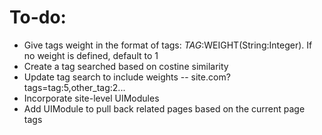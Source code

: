 # To-do:

* Give tags weight in the format of tags: $TAG:$WEIGHT(String:Integer). If no weight is defined, default to 1
* Create a tag searched based on costine similarity
* Update tag search to include weights -- site.com?tags=tag:5,other_tag:2...
* Incorporate site-level UIModules
* Add UIModule to pull back related pages based on the current page tags